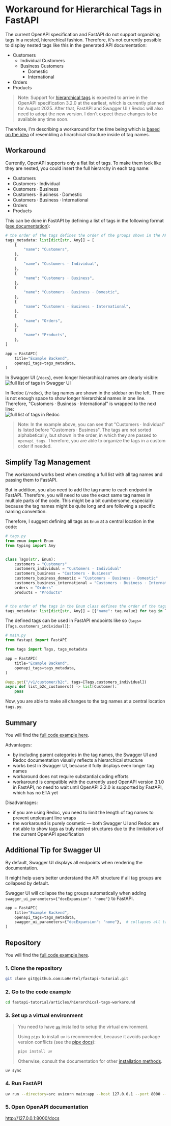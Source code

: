 # Workaround for Hierarchical Tags in FastAPI

The current OpenAPI specification and FastAPI do not support organizing tags in a nested, hierarchical fashion. 
Therefore, it's not currently possible to display nested tags like this in the generated API documentation:
* Customers
  * Individual Customers
  * Business Customers
    * Domestic
    * International
* Orders
* Products

> Note: Support for [hierarchical tags](https://github.com/OAI/OpenAPI-Specification/pull/4288) is expected to arrive in the OpenAPI specification 3.2.0 at the earliest, which is currently planned for August 2025. After that, FastAPI and Swagger UI / Redoc will also need to adopt the new version. I don't expect these changes to be available any time soon.

Therefore, I'm describing a workaround for the time being which is [based on the idea](https://stackoverflow.com/a/41803677/8057078) of resembling a hirarchical structure inside of tag names.

## Workaround

Currently, OpenAPI supports only a flat list of tags. To make them look like they are nested, you could insert the full hierarchy in each tag name:

* Customers
* Customers · Individual
* Customers · Business
* Customers · Business · Domestic
* Customers · Business · International
* Orders
* Products

This can be done in FastAPI by defining a list of tags in the following format ([see documentation](https://fastapi.tiangolo.com/tutorial/metadata/#metadata-for-tags)):
```python
# the order of the tags defines the order of the groups shown in the API documentation
tags_metadata: list[dict[str, Any]] = [
    {
        "name": "Customers",
    },
    {
        "name": "Customers · Individual",
    },
    {
        "name": "Customers · Business",
    },
    {
        "name": "Customers · Business · Domestic",
    },
    {
        "name": "Customers · Business · International",
    },
    {
        "name": "Orders",
    },
    {
        "name": "Products",
    },
]

app = FastAPI(
    title="Example Backend",
    openapi_tags=tags_metadata,
)
```

In Swagger UI (`/docs`), even longer hierarchical names are clearly visible:  
![full list of tags in Swagger UI](./assets/hierarchical-tag-names-in-swagger-ui.png)

In Redoc (`/redoc`), the tag names are shown in the sidebar on the left. There is not enough space to show longer hierarchical names in one line. Therefore, "Customers · Business · International" is wrapped to the next line:  
![full list of tags in Redoc](./assets/hierarchical-tag-names-in-redoc.png)

> Note: In the example above, you can see that "Customers · Individual" is listed before "Customers · Business". The tags are not sorted alphabetically, but shown in the order, in which they are passed to `openapi_tags`. Therefore, you are able to organize the tags in a custom order if needed.

## Simplify Tag Management

The workaround works best when creating a full list with all tag names and passing them to FastAPI.

But in addition, you also need to add the tag name to each endpoint in FastAPI. Therefore, you will need to use the exact same tag names in multiple parts of the code. This might be a bit cumbersome, especially because the tag names might be quite long and are following a specific naming convention.

Therefore, I suggest defining all tags as `Enum` at a central location in the code:

```python
# tags.py
from enum import Enum
from typing import Any


class Tags(str, Enum):
    customers = "Customers"
    customers_individual = "Customers · Individual"
    customers_business = "Customers · Business"
    customers_business_domestic = "Customers · Business · Domestic"
    customers_business_international = "Customers · Business · International"
    orders = "Orders"
    products = "Products"


# the order of the tags in the Enum class defines the order of the tags in the API documentation
tags_metadata: list[dict[str, Any]] = [{"name": tag.value} for tag in Tags]
```

The defined tags can be used in FastAPI endpoints like so (`tags=[Tags.customers_individual]`):
```python
# main.py
from fastapi import FastAPI

from tags import Tags, tags_metadata

app = FastAPI(
    title="Example Backend",
    openapi_tags=tags_metadata,
)

@app.get("/v1/customer/b2c", tags=[Tags.customers_individual])
async def list_b2c_customers() -> list[Customer]:
    pass

```
Now, you are able to make all changes to the tag names at a central  location `tags.py`.


## Summary

You will find the [full code example here](https://github.com/LoHertel/fastapi-tutorial/blob/main/articles/hierarchical-tags-workaround/src).

Advantages:
* by including parent categories in the tag names, the Swagger UI and Redoc documentation visually reflects a hierarchical structure
* works best in Swagger UI, because it fully displays even longer tag names
* workaround does not require substantial coding efforts
* workaround is compatible with the currently used OpenAPI version 3.1.0 in FastAPI, no need to wait until OpenAPI 3.2.0 is supported by FastAPI, which has no ETA yet

Disadvantages:
* if you are using Redoc, you need to limit the length of tag names to prevent unpleasant line wraps
* the workaround is purely cosmetic — both Swagger UI and Redoc are not able to show tags as truly nested structures due to the limitations of the current OpenAPI specification


## Additional Tip for Swagger UI

By default, Swagger UI displays all endpoints when rendering the documentation. 

It might help users better understand the API structure if all tag groups are collapsed by default.

Swagger UI will collapse the tag groups automatically when adding `swagger_ui_parameters={"docExpansion": "none"}` to FastAPI.
```python
app = FastAPI(
    title="Example Backend",
    openapi_tags=tags_metadata,
    swagger_ui_parameters={"docExpansion": "none"},  # collapses all tags
)
```

## Repository
You will find the [full code example here](https://github.com/LoHertel/fastapi-tutorial/blob/main/articles/hierarchical-tags-workaround/src).

### 1. Clone the repository
```bash
git clone git@github.com:LoHertel/fastapi-tutorial.git
```

### 2. Go to the code example
```bash
cd fastapi-tutorial/articles/hierarchical-tags-workaround
```

### 3. Set up a virtual environment
> You need to have [`uv`](https://github.com/astral-sh/uv) installed to setup the virtual environment.
>
> Using `pipx` to install `uv` is recommended, because it avoids package version conflicts (see the [pipx docs](https://pipx.pypa.io/)):
> ```bash
> pipx install uv
> ```
> Otherwise, consult the documentation for other [installation methods](https://docs.astral.sh/uv/getting-started/installation/).
```bash
uv sync
```

### 4. Run FastAPI
```bash
uv run --directory=src uvicorn main:app --host 127.0.0.1 --port 8000 --reload
```

### 5. Open OpenAPI documentation
http://127.0.0.1:8000/docs

